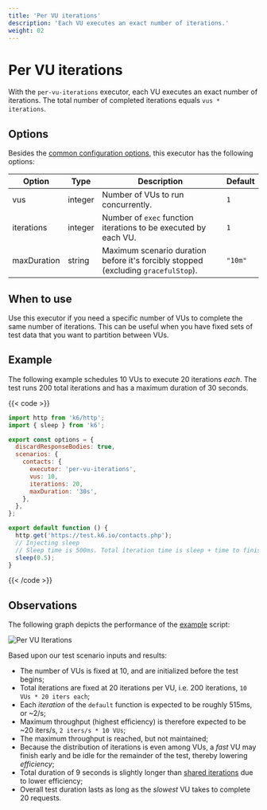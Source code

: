 ```yaml
---
title: 'Per VU iterations'
description: 'Each VU executes an exact number of iterations.'
weight: 02
---
```


# Per VU iterations

With the `per-vu-iterations` executor, each VU executes an exact number of iterations.
The total number of completed iterations equals `vus * iterations`.

## Options

Besides the [common configuration options](https://grafana.com/docs/k6/<K6_VERSION>/using-k6/scenarios#options),
this executor has the following options:

| Option      | Type    | Description                                                                        | Default |
| ----------- | ------- | ---------------------------------------------------------------------------------- | ------- |
| vus         | integer | Number of VUs to run concurrently.                                                 | `1`     |
| iterations  | integer | Number of `exec` function iterations to be executed by each VU.                    | `1`     |
| maxDuration | string  | Maximum scenario duration before it's forcibly stopped (excluding `gracefulStop`). | `"10m"` |

## When to use

Use this executor if you need a specific number of VUs to complete the same number of
iterations. This can be useful when you have fixed sets of test data that you want to
partition between VUs.

## Example

The following example schedules 10 VUs to execute 20 iterations _each_.
The test runs 200 total iterations and has a maximum duration of 30 seconds.

{{< code >}}

```javascript
import http from 'k6/http';
import { sleep } from 'k6';

export const options = {
  discardResponseBodies: true,
  scenarios: {
    contacts: {
      executor: 'per-vu-iterations',
      vus: 10,
      iterations: 20,
      maxDuration: '30s',
    },
  },
};

export default function () {
  http.get('https://test.k6.io/contacts.php');
  // Injecting sleep
  // Sleep time is 500ms. Total iteration time is sleep + time to finish request.
  sleep(0.5);
}
```

{{< /code >}}

## Observations

The following graph depicts the performance of the [example](#example) script:

![Per VU Iterations](/media/docs/k6-oss/per-vu-iterations.png)

Based upon our test scenario inputs and results:

- The number of VUs is fixed at 10, and are initialized before the test begins;
- Total iterations are fixed at 20 iterations per VU, i.e. 200 iterations, `10 VUs * 20 iters each`;
- Each _iteration_ of the `default` function is expected to be roughly 515ms, or ~2/s;
- Maximum throughput (highest efficiency) is therefore expected to be ~20 iters/s, `2 iters/s * 10 VUs`;
- The maximum throughput is reached, but not maintained;
- Because the distribution of iterations is even among VUs, a _fast_ VU may finish early and be idle for the remainder of the test, thereby lowering _efficiency_;
- Total duration of 9 seconds is slightly longer than [shared iterations](https://grafana.com/docs/k6/<K6_VERSION>/using-k6/scenarios/executors/shared-iterations) due to lower efficiency;
- Overall test duration lasts as long as the _slowest_ VU takes to complete 20 requests.
